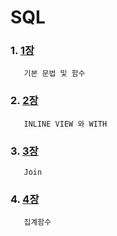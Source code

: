 # SQL

### 1. [1장](https://github.com/kps990515/Spring/tree/main/SQL/BASIC)
       기본 문법 및 함수

### 2. [2장](https://github.com/kps990515/Spring/tree/main/SQL/INLINEVIEW)
       INLINE VIEW 와 WITH

### 3. [3장](https://github.com/kps990515/Spring/tree/main/SQL/Join)
       Join   

### 4. [4장](https://github.com/kps990515/Spring/tree/main/SQL/AGGREGATIONFUNCTION)
       집계함수           
